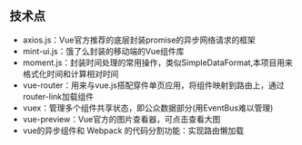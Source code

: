 ## 技术点

* axios.js：Vue官方推荐的底层封装promise的异步网络请求的框架
* mint-ui.js：饿了么封装的移动端的Vue组件库
* moment.js：封装时间处理的常用操作，类似SimpleDataFormat,本项目用来格式化时间和计算相对时间
* vue-router：用来与vue.js搭配穿件单页应用，将组件映射到路由上，通过router-link加载组件
* vuex：管理多个组件共享状态，即公众数据部分(用EventBus难以管理)
* vue-preview：Vue官方的图片查看器，可点击查看大图
* vue的异步组件和 Webpack 的代码分割功能：实现路由懒加载
